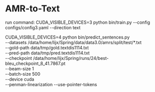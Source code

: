 # AMR-to-Text

run command:
CUDA_VISIBLE_DEVICES=3 python bin/train.py --config configs/config3.yaml --direction text


CUDA_VISIBLE_DEVICES=4  python bin/predict_sentences.py \
    --datasets    /data/home/lijx/Spring/data/data3.0/amrs/split/test/*.txt\
    --gold-path data/tmp/gold.textdis1114.txt \
    --pred-path data/tmp/pred.textdis1114.txt \
    --checkpoint  /data/home/lijx/Spring/runs/24/best-bleu_checkpoint_8_41.7867.pt\
    --beam-size 1 \
    --batch-size 500 \
    --device cuda \
    --penman-linearization --use-pointer-tokens
